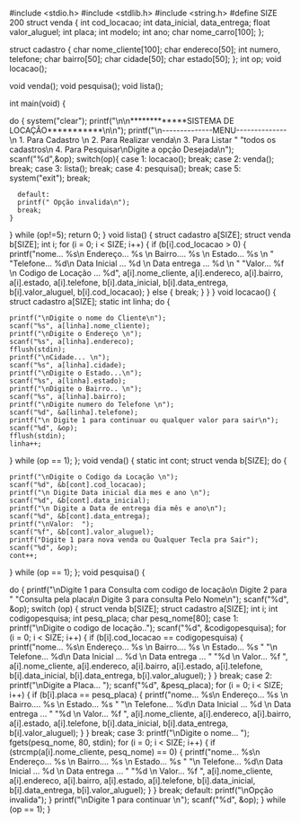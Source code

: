 #include <stdio.h>
#include <stdlib.h>
#include <string.h>
#define SIZE 200
struct venda {
  int cod_locacao;
  int data_inicial, data_entrega;
  float valor_aluguel;
  int placa;
  int modelo;
  int ano;
  char nome_carro[100];
};

struct cadastro {
  char nome_cliente[100];
  char endereco[50];
  int numero, telefone;
  char bairro[50];
  char cidade[50];
  char estado[50];
};
int op;
void locacao();

void venda();
void pesquisa();
void lista();

int main(void) {

  do {
    system("clear");
    printf("\n\n*************SISTEMA DE LOCAÇÃO***********\n\n");
    printf("\n--------------MENU--------------\n 1. Para Cadastro \n 2. Para Realizar venda\n 3. Para Listar "
           "todos os cadastros\n 4. Para Pesquisar\nDigite a opção Desejada\n");
    scanf("%d",&op);
    switch(op){
      case 1:
      locacao();
      break;
      case 2:
        venda();
      break;
      case 3:
        lista();
      break;
      case 4:
        pesquisa();
      break;
      case 5:
        system("exit");
      break;
      
      default:
      printf(" Opção invalida\n");
      break;
    }

  } while (op!=5);
  return 0;
}
void lista() {
  struct cadastro a[SIZE];
  struct venda b[SIZE];
  int i;
  for (i = 0; i < SIZE; i++) {
    if (b[i].cod_locacao > 0) {
      printf("nome... %s\n Endereço... %s \n Bairro.... %s \n Estado... %s \n "
             "Telefone... %d\n  Data Inicial ... %d \n Data entrega ... %d \n "
             "Valor... %f  \n Codigo de Locação ... %d",
             a[i].nome_cliente, a[i].endereco, a[i].bairro, a[i].estado,
             a[i].telefone, b[i].data_inicial, b[i].data_entrega,
             b[i].valor_aluguel, b[i].cod_locacao);
    } else {
      break;
    }
  }
}
void locacao() {
  struct cadastro a[SIZE];
  static int linha;
  do {

    printf("\nDigite o nome do Cliente\n");
    scanf("%s", a[linha].nome_cliente);
    printf("\nDigite o Endereço \n");
    scanf("%s", a[linha].endereco);
    fflush(stdin);
    printf("\nCidade... \n");
    scanf("%s", a[linha].cidade);
    printf("\nDigite o Estado...\n");
    scanf("%s", a[linha].estado);
    printf("\nDigite o Bairro.. \n");
    scanf("%s", a[linha].bairro);
    printf("\nDigite numero do Telefone \n");
    scanf("%d", &a[linha].telefone);
    printf("\n Digite 1 para continuar ou qualquer valor para sair\n");
    scanf("%d", &op);
    fflush(stdin);
    linha++;
  } while (op == 1);
};
void venda() {
  static int cont;
  struct venda b[SIZE];
  do {

    printf("\nDigite o Codigo da Locação \n");
    scanf("%d", &b[cont].cod_locacao);
    printf("\n Digite Data inicial dia mes e ano \n");
    scanf("%d", &b[cont].data_inicial);
    printf("\n Digite a Data de entrega dia mês e ano\n");
    scanf("%d", &b[cont].data_entrega);
    printf("\nValor:  ");
    scanf("%f", &b[cont].valor_aluguel);
    printf("Digite 1 para nova venda ou Qualquer Tecla pra Sair");
    scanf("%d", &op);
    cont++;
  } while (op == 1);
};
void pesquisa() {

  do {
    printf("\nDigite 1 para Consulta com codigo de locação\n Digite 2 para "
           "Consulta pela placa\n Digite 3 para consulta Pelo Nome\n");
    scanf("%d", &op);
    switch (op) {
      struct venda b[SIZE];
      struct cadastro a[SIZE];
      int i;
      int codigopesquisa;
      int pesq_placa;
      char pesq_nome[80];
    case 1:
      printf("\nDigite o codigo de locação..");
      scanf("%d", &codigopesquisa);
      for (i = 0; i < SIZE; i++) {
        if (b[i].cod_locacao == codigopesquisa) {
          printf("nome... %s\n Endereço... %s \n Bairro.... %s \n Estado... %s "
                 "\n Telefone... %d\n  Data Inicial ... %d \n Data entrega ... "
                 "%d \n Valor... %f  ",
                 a[i].nome_cliente, a[i].endereco, a[i].bairro, a[i].estado,
                 a[i].telefone, b[i].data_inicial, b[i].data_entrega,
                 b[i].valor_aluguel);
        }
      }
      break;
    case 2:
      printf("\nDigite a Placa... ");
      scanf("%d", &pesq_placa);
      for (i = 0; i < SIZE; i++) {
        if (b[i].placa == pesq_placa) {
          printf("nome... %s\n Endereço... %s \n Bairro.... %s \n Estado... %s "
                 "\n Telefone... %d\n  Data Inicial ... %d \n Data entrega ... "
                 "%d \n Valor... %f  ",
                 a[i].nome_cliente, a[i].endereco, a[i].bairro, a[i].estado,
                 a[i].telefone, b[i].data_inicial, b[i].data_entrega,
                 b[i].valor_aluguel);
        }
      }
      break;
    case 3:
      printf("\nDigite o nome... ");
      fgets(pesq_nome, 80, stdin);
      for (i = 0; i < SIZE; i++) {
        if (strcmp(a[i].nome_cliente, pesq_nome) == 0) {
          printf("nome... %s\n Endereço... %s \n Bairro.... %s \n Estado... %s "
                 "\n Telefone... %d\n  Data Inicial ... %d \n Data entrega ... "
                 "%d \n Valor... %f  ",
                 a[i].nome_cliente, a[i].endereco, a[i].bairro, a[i].estado,
                 a[i].telefone, b[i].data_inicial, b[i].data_entrega,
                 b[i].valor_aluguel);
        }
      }
      break;
    default:
      printf("\nOpção invalida");
    }
    printf("\nDigite 1 para continuar \n");
    scanf("%d", &op);
  } while (op == 1);
}
